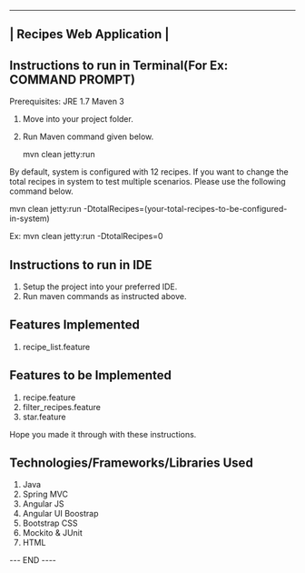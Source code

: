 
 -------------------------
| Recipes Web Application |
 -------------------------

Instructions to run in Terminal(For Ex: COMMAND PROMPT)
-------------------------------

Prerequisites:
 JRE 1.7
 Maven 3

1) Move into your project folder.
2) Run Maven command given below.

   mvn clean jetty:run

By default, system is configured with 12 recipes. If you want to change the total recipes in system to test multiple scenarios. 
Please use the following command below.

  mvn clean jetty:run -DtotalRecipes=(your-total-recipes-to-be-configured-in-system)
  
  Ex:
  mvn clean jetty:run -DtotalRecipes=0

Instructions to run in IDE
---------------------------
1) Setup the project into your preferred IDE.
2) Run maven commands as instructed above.

Features Implemented
--------------------
1) recipe_list.feature

Features to be Implemented
---------------------------
1) recipe.feature
2) filter_recipes.feature
3) star.feature


Hope you made it through with these instructions.

Technologies/Frameworks/Libraries Used
---------------------------------------
1) Java
2) Spring MVC
3) Angular JS
4) Angular UI Boostrap
5) Bootstrap CSS
6) Mockito & JUnit
7) HTML

--- END ----
   

 

